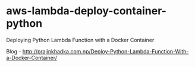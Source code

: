 # aws-lambda-deploy-container-python
Deploying Python Lambda Function with a Docker Container 


Blog - http://prajinkhadka.com.np/Deploy-Python-Lambda-Function-With-a-Docker-Container/
